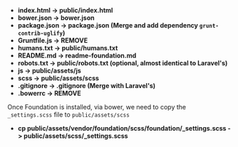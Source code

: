 * **index.html    -> public/index.html**
* **bower.json    -> bower.json**
* **package.json  -> package.json (Merge and add dependency `grunt-contrib-uglify`)**
* **Gruntfile.js  -> REMOVE**
* **humans.txt    -> public/humans.txt**
* **README.md     -> readme-foundation.md**
* **robots.txt    -> public/robots.txt (optional, almost identical to Laravel's)**
* **js            -> public/assets/js**
* **scss          -> public/assets/scss**
* **.gitignore      -> .gitignore (Merge with Laravel's)**
* **.bowerrc        -> REMOVE**

Once Foundation is installed, via bower, we need to copy the `_settings.scss` file to `public/assets/scss`

* **cp public/assets/vendor/foundation/scss/foundation/_settings.scss -> public/assets/scss/_settings.scss**

